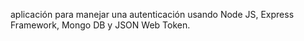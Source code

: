 aplicación para manejar una autenticación  usando Node JS, Express Framework, Mongo DB y JSON Web Token.
